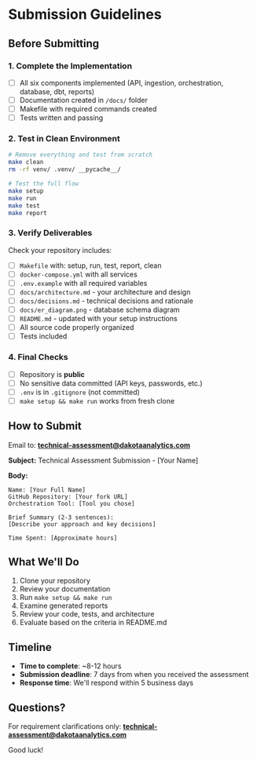 # Submission Guidelines

## Before Submitting

### 1. Complete the Implementation
- [ ] All six components implemented (API, ingestion, orchestration, database, dbt, reports)
- [ ] Documentation created in `/docs/` folder
- [ ] Makefile with required commands created
- [ ] Tests written and passing

### 2. Test in Clean Environment
```bash
# Remove everything and test from scratch
make clean
rm -rf venv/ .venv/ __pycache__/

# Test the full flow
make setup
make run
make test
make report
```

### 3. Verify Deliverables

Check your repository includes:
- [ ] `Makefile` with: setup, run, test, report, clean
- [ ] `docker-compose.yml` with all services
- [ ] `.env.example` with all required variables
- [ ] `docs/architecture.md` - your architecture and design
- [ ] `docs/decisions.md` - technical decisions and rationale
- [ ] `docs/er_diagram.png` - database schema diagram
- [ ] `README.md` - updated with your setup instructions
- [ ] All source code properly organized
- [ ] Tests included

### 4. Final Checks
- [ ] Repository is **public**
- [ ] No sensitive data committed (API keys, passwords, etc.)
- [ ] `.env` is in `.gitignore` (not committed)
- [ ] `make setup && make run` works from fresh clone

## How to Submit

Email to: **technical-assessment@dakotaanalytics.com**

**Subject:** Technical Assessment Submission - [Your Name]

**Body:**
```
Name: [Your Full Name]
GitHub Repository: [Your fork URL]
Orchestration Tool: [Tool you chose]

Brief Summary (2-3 sentences):
[Describe your approach and key decisions]

Time Spent: [Approximate hours]
```

## What We'll Do

1. Clone your repository
2. Review your documentation
3. Run `make setup && make run`
4. Examine generated reports
5. Review your code, tests, and architecture
6. Evaluate based on the criteria in README.md

## Timeline

- **Time to complete**: ~8-12 hours
- **Submission deadline**: 7 days from when you received the assessment
- **Response time**: We'll respond within 5 business days

## Questions?

For requirement clarifications only: **technical-assessment@dakotaanalytics.com**

Good luck!
